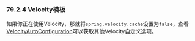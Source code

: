 ### 79.2.4 Velocity模板

如果你正在使用Velocity，那就将`spring.velocity.cache`设置为`false`，查看[VelocityAutoConfiguration](http://github.com/spring-projects/spring-boot/tree/master/spring-boot-autoconfigure/src/main/java/org/springframework/boot/autoconfigure/velocity/VelocityAutoConfiguration.java)可以获取其他Velocity自定义选项。
